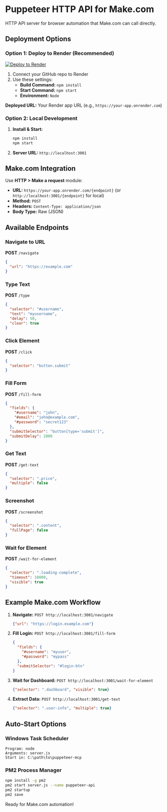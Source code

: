 # Puppeteer HTTP API for Make.com

HTTP API server for browser automation that Make.com can call directly.

## Deployment Options

### Option 1: Deploy to Render (Recommended)
[![Deploy to Render](https://render.com/images/deploy-to-render-button.svg)](https://render.com/deploy)

1. Connect your GitHub repo to Render
2. Use these settings:
   - **Build Command:** `npm install`
   - **Start Command:** `npm start`
   - **Environment:** `Node`

**Deployed URL:** Your Render app URL (e.g., `https://your-app.onrender.com`)

### Option 2: Local Development
1. **Install & Start:**
   ```bash
   npm install
   npm start
   ```
2. **Server URL:** `http://localhost:3001`

## Make.com Integration

Use **HTTP > Make a request** module:

- **URL:** `https://your-app.onrender.com/{endpoint}` (or `http://localhost:3001/{endpoint}` for local)
- **Method:** `POST` 
- **Headers:** `Content-Type: application/json`
- **Body Type:** Raw (JSON)

## Available Endpoints

### Navigate to URL
**POST** `/navigate`
```json
{
  "url": "https://example.com"
}
```

### Type Text
**POST** `/type`
```json
{
  "selector": "#username",
  "text": "myusername", 
  "delay": 50,
  "clear": true
}
```

### Click Element
**POST** `/click`
```json
{
  "selector": "button.submit"
}
```

### Fill Form
**POST** `/fill-form`
```json
{
  "fields": {
    "#username": "john",
    "#email": "john@example.com",
    "#password": "secret123"
  },
  "submitSelector": "button[type='submit']",
  "submitDelay": 2000
}
```

### Get Text
**POST** `/get-text`
```json
{
  "selector": ".price",
  "multiple": false
}
```

### Screenshot
**POST** `/screenshot`
```json
{
  "selector": ".content",
  "fullPage": false
}
```

### Wait for Element
**POST** `/wait-for-element`
```json
{
  "selector": ".loading-complete",
  "timeout": 10000,
  "visible": true
}
```

## Example Make.com Workflow

1. **Navigate:** `POST http://localhost:3001/navigate`
   ```json
   {"url": "https://login.example.com"}
   ```

2. **Fill Login:** `POST http://localhost:3001/fill-form`
   ```json
   {
     "fields": {
       "#username": "myuser",
       "#password": "mypass"
     },
     "submitSelector": "#login-btn"
   }
   ```

3. **Wait for Dashboard:** `POST http://localhost:3001/wait-for-element`
   ```json
   {"selector": ".dashboard", "visible": true}
   ```

4. **Extract Data:** `POST http://localhost:3001/get-text`
   ```json
   {"selector": ".user-info", "multiple": true}
   ```

## Auto-Start Options

### Windows Task Scheduler
```
Program: node
Arguments: server.js  
Start in: C:\path\to\puppeteer-mcp
```

### PM2 Process Manager
```bash
npm install -g pm2
pm2 start server.js --name puppeteer-api
pm2 startup
pm2 save
```

Ready for Make.com automation!